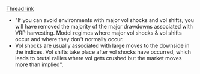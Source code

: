 
[Thread link](https://twitter.com/volatilityswan/status/1539527269177253888?s=21&t=rBPl52HCshup62keciDNQw)

- "If you can avoid environments with major vol shocks and vol shifts, you will have removed the majority of the major drawdowns associated with VRP harvesting. Model regimes where major vol shocks & vol shifts occur and where they don't normally occur.
- Vol shocks are usually associated with large moves to the downside in the indices. Vol shifts take place after vol shocks have occurred, which leads to brutal rallies where vol gets crushed but the market moves more than implied".